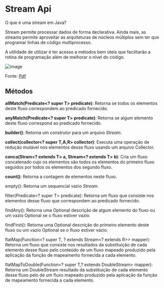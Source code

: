 # Stream Api

O que é uma stream em Java?

Stream permite processar dados de forma declarativa. Ainda mais, as streams
permite aproveitar as arquiteturas de núcleos múltiplos sem ter que programar
linhas de código multiprocesso.

A utilidade de utilizar é ter acesso a métodos bem úteis que facilitarão a rotina de
programação além de melhorar o nível do código.


![image](https://user-images.githubusercontent.com/106537496/201097308-fbbd5a29-8b24-4973-9860-dcc6ab847e48.png)

Fonte:  [Pdf](https://pdf.co/blog/java-streams)

## Métodos

**allMatch(Predicate<? super T> predicate)**: Retorna se todos os elementos deste fluxo correspondem ao predicado fornecido.

**anyMatch(Predicate<? super T> predicate)**: Retorna se algum elemento deste fluxo correspond ao predicado fornecido.

**builder()**: Retorna um construtor para um arquivo _Stream_.

**collect(collector<? super T,A,R> collector)**: Executa uma operação de redução mutável nos elementos desse fluxo usando um arquivo Collector.

**conca(Stram<? extends T> a, Stream<? extends T> b)**: Cria um fluxo concatenado cujo os elementos são todos os elementos do primeiro fluxo seguidos por 
todos os elementos dos segundo fluxo.

**count()**: Retorna a contagem de elementos neste fluxo.

empty(): Retorna um sequencial vazio _Stream_.

filter(Predicate<? super T> predicate): Retorna um fluxo que consiste nos elementos desse fluxo que correspondem ao predicado fornecido.

findAny(): Retorna uma Optional descrição de algum elemento do fluxo ou um vazio Optional se o fluxo estiver vazio.

findFirst(): Retorna uma Optional descrição do primeiro elemento deste fluxo ou um vazio Optional se o fluxo estiver vazio.

flatMap(Function<? super T, ? extends Stream<? extends R>> mapper): Retorna um fluxo que consiste nos resultados da substituição de cada elemento
desse fluxo pelo conteúdo de um fluxo mapeado produzido pela aplicação da função de mapeamento fornecida a cada elemento.

flatMapToDouble(Function<? super T,? extends DoubleStream> mapper): Retorna um DoubleStream resultado da substituição de cada elemento desse fluxo pelo 
de um fluxo mapeado produzido pela aplicação da função de mapeamento fornecida a cada elemento.

 
 
                                                       






